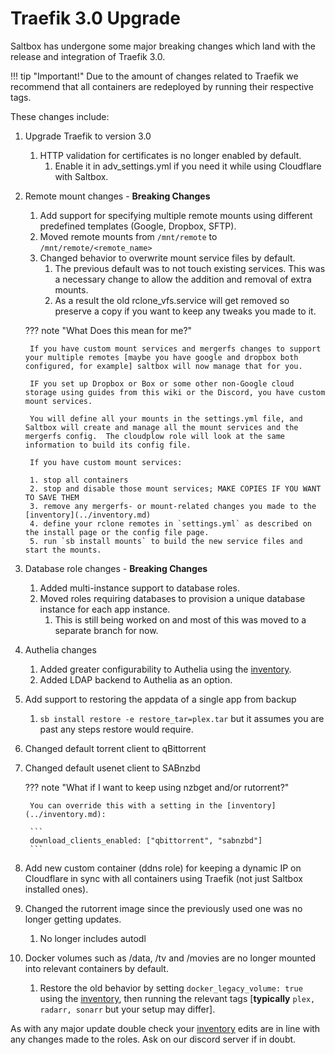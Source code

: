 # Traefik 3.0 Upgrade

Saltbox has undergone some major breaking changes which land with the release and integration of Traefik 3.0.

!!! tip "Important!"
    Due to the amount of changes related to Traefik we recommend that all containers are redeployed by running their respective tags.

These changes include:

1. Upgrade Traefik to version 3.0
    1. HTTP validation for certificates is no longer enabled by default.
        1. Enable it in adv_settings.yml if you need it while using Cloudflare with Saltbox.

2. Remote mount changes - **Breaking Changes**
    1. Add support for specifying multiple remote mounts using different predefined templates (Google, Dropbox, SFTP).
    2. Moved remote mounts from `/mnt/remote` to `/mnt/remote/<remote_name>`
    3. Changed behavior to overwrite mount service files by default.
        1. The previous default was to not touch existing services. This was a necessary change to allow the addition and removal of extra mounts.
        2. As a result the old rclone_vfs.service will get removed so preserve a copy if you want to keep any tweaks you made to it.

    ??? note "What Does this mean for me?"
    
        If you have custom mount services and mergerfs changes to support your multiple remotes [maybe you have google and dropbox both configured, for example] saltbox will now manage that for you.

        IF you set up Dropbox or Box or some other non-Google cloud storage using guides from this wiki or the Discord, you have custom mount services.

        You will define all your mounts in the settings.yml file, and Saltbox will create and manage all the mount services and the mergerfs config.  The cloudplow role will look at the same information to build its config file.

        If you have custom mount services:

        1. stop all containers
        2. stop and disable those mount services; MAKE COPIES IF YOU WANT TO SAVE THEM
        3. remove any mergerfs- or mount-related changes you made to the [inventory](../inventory.md)
        4. define your rclone remotes in `settings.yml` as described on the install page or the config file page.
        5. run `sb install mounts` to build the new service files and start the mounts.

4. Database role changes - **Breaking Changes**
    1. Added multi-instance support to database roles.
    2. Moved roles requiring databases to provision a unique database instance for each app instance.
        1. This is still being worked on and most of this was moved to a separate branch for now.

5. Authelia changes
    1. Added greater configurability to Authelia using the [inventory](../inventory.md).
    2. Added LDAP backend to Authelia as an option.

6. Add support to restoring the appdata of a single app from backup
    1. `sb install restore -e restore_tar=plex.tar` but it assumes you are past any steps restore would require.

7. Changed default torrent client to qBittorrent

8. Changed default usenet client to SABnzbd

    ??? note "What if I want to keep using nzbget and/or rutorrent?"
    
        You can override this with a setting in the [inventory](../inventory.md):

        ```
        download_clients_enabled: ["qbittorrent", "sabnzbd"]
        ```

10. Add new custom container (ddns role) for keeping a dynamic IP on Cloudflare in sync with all containers using Traefik (not just Saltbox installed ones).

11. Changed the rutorrent image since the previously used one was no longer getting updates.
    1. No longer includes autodl

12. Docker volumes such as /data, /tv and /movies are no longer mounted into relevant containers by default.
    1. Restore the old behavior by setting `docker_legacy_volume: true` using the [inventory](../inventory.md), then running the relevant tags [**typically** `plex, radarr, sonarr` but your setup may differ].

As with any major update double check your [inventory](../inventory.md) edits are in line with any changes made to the roles. Ask on our discord server if in doubt.

